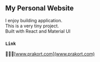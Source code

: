 ## My Personal Website

I enjoy building application. <br/>
This is a very tiny project. <br/>
Built with React and Material UI

### `Link`

🚀🚀🚀[www.prakort.com](www.prakort.com)
